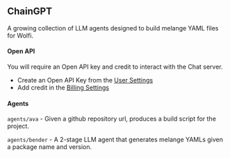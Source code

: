 ## ChainGPT

A growing collection of LLM agents designed to build melange YAML files for Wolfi.

#### Open API

You will require an Open API key and credit to interact with the Chat server.

- Create an Open API Key from the [User Settings](https://beta.openai.com/account/api-keys)
- Add credit in the [Billing Settings](https://platform.openai.com/account/billing/overview)

#### Agents

`agents/ava` - Given a github repository url, produces a build script for the project.

`agents/bender` - A 2-stage LLM agent that generates melange YAMLs given a package name and version.